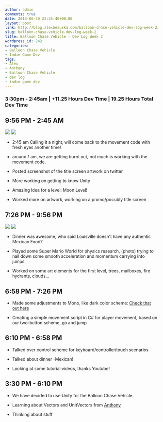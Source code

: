 ```yaml
---
author: admin
comments: true
date: 2013-06-30 22:35:40+00:00
layout: post
link: http://blog.alexbezuska.com/balloon-chase-vehicle-dev-log-week-2/
slug: balloon-chase-vehicle-dev-log-week-2
title: Balloon Chase Vehicle - Dev Log Week 2
wordpress_id: 242
categories:
- Balloon Chase Vehicle
- Indie Game Dev
tags:
- Alex
- Anthony
- Balloon Chase Vehicle
- dev log
- indie game dev
---
```


### 3:30pm - 2:45am | +11.25 Hours Dev Time | 19.25 Hours Total Dev Time










## 9:56 PM - 2:45 AM




![](/images/2013/06/Screen-Shot-2013-07-01-at-12.16.40-AM.png)
![](/images/2013/06/picstitch.jpg)









	
  * 2:45 am Calling it a night, will come back to the movement code with fresh eyes another time!

	
  * around 1 am, we are getting burnt out, not much is working with the movement code.

	
  * Posted screenshot of the title screen artwork on twitter

	
  * More working on getting to know Unity

	
  * Amazing Idea for a level: Moon Level!

	
  * Worked more on artwork, working on a promo/possibly title screen
















## 7:26 PM - 9:56 PM




![](/images/2013/06/photo.jpg)
![](/images/2013/06/research-1.png)









	
  * Dinner was awesome, who said Louisville doesn't have any authentic Mexican Food?

	
  * Played some Super Mario World for physics research, (photo) trying to nail down some smooth acceleration and momentum carrying into jumps

	
  * Worked on some art elements for the first level, trees, mailboxes, fire hydrants, clouds...













## 6:58 PM - 7:26 PM





	
  * Made some adjustments to Mono, like dark color scheme: [ Check that out here](http://codenoctis.wordpress.com/2011/07/28/unity3d-3-4-mono-develop-and-dark-themes/)

	
  * Creating a simple movement script in C# for player movement, based on our two-button scheme, go and jump




## 6:10 PM - 6:58 PM





	
  * Talked over control scheme for keyboard/controller/touch scenarios

	
  * Talked about dinner -Mexican!

	
  * Looking at some tutorial videos, thanks Youtube!




## 3:30 PM - 6:10 PM





	
  * We have decided to use Unity for the Balloon Chase Vehicle.

	
  * Learning about Vectors and UnitVectors from [Anthony](https://twitter.com/datGamerDood)

	
  * Thinking about stuff



